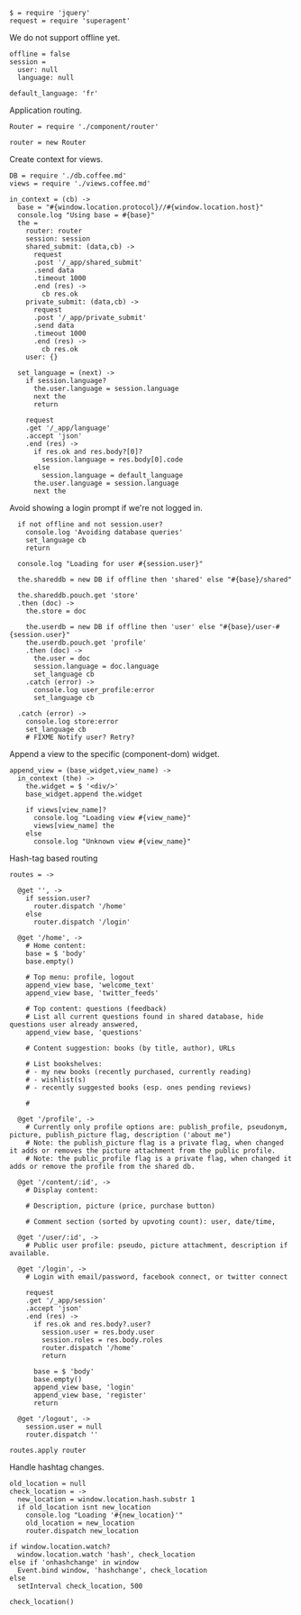     $ = require 'jquery'
    request = require 'superagent'

We do not support offline yet.

    offline = false
    session =
      user: null
      language: null

    default_language: 'fr'

Application routing.

    Router = require './component/router'

    router = new Router

Create context for views.

    DB = require './db.coffee.md'
    views = require './views.coffee.md'

    in_context = (cb) ->
      base = "#{window.location.protocol}//#{window.location.host}"
      console.log "Using base = #{base}"
      the =
        router: router
        session: session
        shared_submit: (data,cb) ->
          request
          .post '/_app/shared_submit'
          .send data
          .timeout 1000
          .end (res) ->
            cb res.ok
        private_submit: (data,cb) ->
          request
          .post '/_app/private_submit'
          .send data
          .timeout 1000
          .end (res) ->
            cb res.ok
        user: {}

      set_language = (next) ->
        if session.language?
          the.user.language = session.language
          next the
          return

        request
        .get '/_app/language'
        .accept 'json'
        .end (res) ->
          if res.ok and res.body?[0]?
            session.language = res.body[0].code
          else
            session.language = default_language
          the.user.language = session.language
          next the

Avoid showing a login prompt if we're not logged in.

      if not offline and not session.user?
        console.log 'Avoiding database queries'
        set_language cb
        return

      console.log "Loading for user #{session.user}"

      the.shareddb = new DB if offline then 'shared' else "#{base}/shared"

      the.shareddb.pouch.get 'store'
      .then (doc) ->
        the.store = doc

        the.userdb = new DB if offline then 'user' else "#{base}/user-#{session.user}"
        the.userdb.pouch.get 'profile'
        .then (doc) ->
          the.user = doc
          session.language = doc.language
          set_language cb
        .catch (error) ->
          console.log user_profile:error
          set_language cb

      .catch (error) ->
        console.log store:error
        set_language cb
        # FIXME Notify user? Retry?

Append a view to the specific (component-dom) widget.

    append_view = (base_widget,view_name) ->
      in_context (the) ->
        the.widget = $ '<div/>'
        base_widget.append the.widget

        if views[view_name]?
          console.log "Loading view #{view_name}"
          views[view_name] the
        else
          console.log "Unknown view #{view_name}"

Hash-tag based routing

    routes = ->

      @get '', ->
        if session.user?
          router.dispatch '/home'
        else
          router.dispatch '/login'

      @get '/home', ->
        # Home content:
        base = $ 'body'
        base.empty()

        # Top menu: profile, logout
        append_view base, 'welcome_text'
        append_view base, 'twitter_feeds'

        # Top content: questions (feedback)
        # List all current questions found in shared database, hide questions user already answered,
        append_view base, 'questions'

        # Content suggestion: books (by title, author), URLs

        # List bookshelves:
        # - my new books (recently purchased, currently reading)
        # - wishlist(s)
        # - recently suggested books (esp. ones pending reviews)

        # 

      @get '/profile', ->
        # Currently only profile options are: publish_profile, pseudonym, picture, publish_picture flag, description ('about me")
        # Note: the publish_picture flag is a private flag, when changed it adds or removes the picture attachment from the public profile.
        # Note: the public_profile flag is a private flag, when changed it adds or remove the profile from the shared db.

      @get '/content/:id', ->
        # Display content:

        # Description, picture (price, purchase button)

        # Comment section (sorted by upvoting count): user, date/time,

      @get '/user/:id', ->
        # Public user profile: pseudo, picture attachment, description if available.

      @get '/login', ->
        # Login with email/password, facebook connect, or twitter connect

        request
        .get '/_app/session'
        .accept 'json'
        .end (res) ->
          if res.ok and res.body?.user?
            session.user = res.body.user
            session.roles = res.body.roles
            router.dispatch '/home'
            return

          base = $ 'body'
          base.empty()
          append_view base, 'login'
          append_view base, 'register'
          return

      @get '/logout', ->
        session.user = null
        router.dispatch ''

    routes.apply router

Handle hashtag changes.

    old_location = null
    check_location = ->
      new_location = window.location.hash.substr 1
      if old_location isnt new_location
        console.log "Loading '#{new_location}'"
        old_location = new_location
        router.dispatch new_location

    if window.location.watch?
      window.location.watch 'hash', check_location
    else if 'onhashchange' in window
      Event.bind window, 'hashchange', check_location
    else
      setInterval check_location, 500

    check_location()
